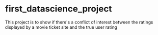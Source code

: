 # first_datascience_project
This project is to show if there's a conflict of interest between the ratings displayed by a movie ticket site and the true user rating
